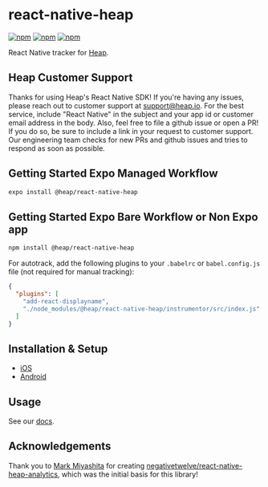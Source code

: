 # react-native-heap

[![npm](https://img.shields.io/npm/v/@heap/react-native-heap.svg)](https://www.npmjs.com/package/@heap/react-native-heap)
[![npm](https://img.shields.io/npm/dt/@heap/react-native-heap.svg)](https://www.npmjs.com/package/@heap/react-native-heap)
[![npm](https://img.shields.io/npm/l/@heap/react-native-heap.svg)](https://github.com/heap/react-native-heap/blob/master/LICENSE)

React Native tracker for [Heap](https://heapanalytics.com).

## Heap Customer Support

Thanks for using Heap's React Native SDK! If you're having any issues, please reach out to customer support at <support@heap.io>. For the best service, include "React Native" in the subject and your app id or customer email address in the body. Also, feel free to file a github issue or open a PR! If you do so, be sure to include a link in your request to customer support. Our engineering team checks for new PRs and github issues and tries to respond as soon as possible.


## Getting Started Expo Managed Workflow
```bash
expo install @heap/react-native-heap
```

## Getting Started Expo Bare Workflow or Non Expo app

```bash
npm install @heap/react-native-heap
```

For autotrack, add the following plugins to your `.babelrc` or `babel.config.js` file (not required for manual tracking):

```json
{
  "plugins": [
    "add-react-displayname",
    "./node_modules/@heap/react-native-heap/instrumentor/src/index.js"
  ]
}
```

## Installation & Setup

- [iOS](docs/ios-setup.md)
- [Android](docs/android-setup.md)

## Usage
See our [docs](https://docs.heap.io/docs/react-native).

## Acknowledgements

Thank you to [Mark Miyashita](https://github.com/negativetwelve) for creating [negativetwelve/react-native-heap-analytics](https://github.com/negativetwelve/react-native-heap-analytics), which was the initial basis for this library!
 